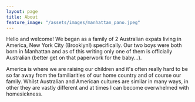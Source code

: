 ```yaml
---
layout: page
title: About
feature_image: "/assets/images/manhattan_pano.jpeg"
---
```


Hello and welcome! We began as a family of 2 Australian expats living in America, New York City (Brooklyn!) specifically. Our two boys were both born in Manhattan and as of this writing only one of them is officially Australian (better get on that paperwork for the baby...).

America is where we are raising our children and it's often really hard to be so far away from the familiarities of our home country and of course our family. Whilst Australian and American cultures are similar in many ways, in other they are vastly different and at times I can become overwhelmed with homesickness.